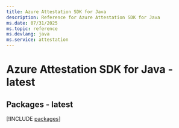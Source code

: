 ```yaml
---
title: Azure Attestation SDK for Java
description: Reference for Azure Attestation SDK for Java
ms.date: 07/31/2025
ms.topic: reference
ms.devlang: java
ms.service: attestation
---
```

# Azure Attestation SDK for Java - latest
## Packages - latest
[!INCLUDE [packages](attestation-index.md)]